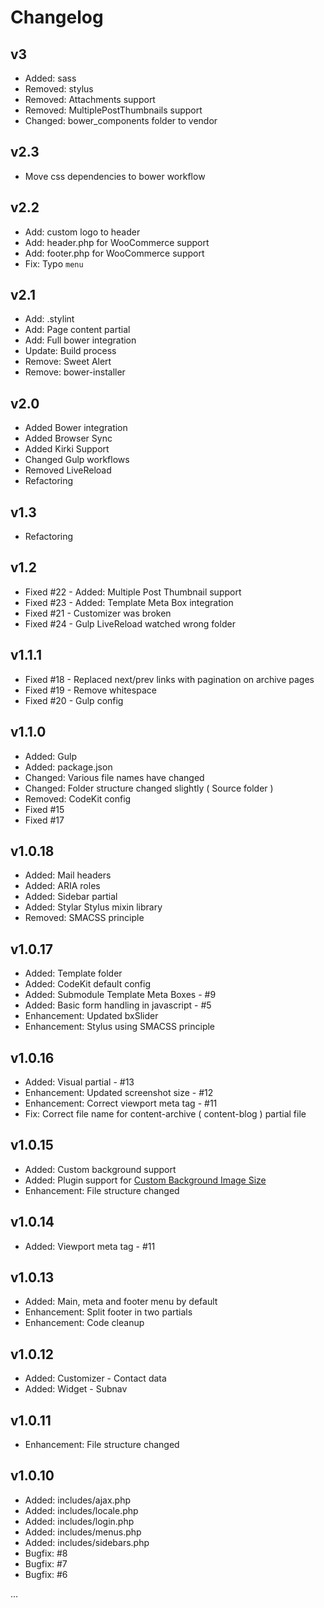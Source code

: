 # Changelog

## v3

* Added: sass
* Removed: stylus
* Removed: Attachments support
* Removed: MultiplePostThumbnails support
* Changed: bower_components folder to vendor

## v2.3

* Move css dependencies to bower workflow

## v2.2

* Add: custom logo to header
* Add: header.php for WooCommerce support
* Add: footer.php for WooCommerce support
* Fix: Typo `menu`

## v2.1

* Add: .stylint
* Add: Page content partial
* Add: Full bower integration
* Update: Build process
* Remove: Sweet Alert
* Remove: bower-installer

## v2.0

* Added Bower integration
* Added Browser Sync
* Added Kirki Support
* Changed Gulp workflows
* Removed LiveReload
* Refactoring

## v1.3

* Refactoring

## v1.2

* Fixed #22 - Added: Multiple Post Thumbnail support
* Fixed #23 - Added: Template Meta Box integration
* Fixed #21 - Customizer was broken
* Fixed #24 - Gulp LiveReload watched wrong folder

## v1.1.1

* Fixed #18 - Replaced next/prev links with pagination on archive pages
* Fixed #19 - Remove whitespace
* Fixed #20 - Gulp config

## v1.1.0

* Added: Gulp
* Added: package.json
* Changed: Various file names have changed
* Changed: Folder structure changed slightly ( Source folder )
* Removed: CodeKit config
* Fixed #15
* Fixed #17

## v1.0.18

* Added: Mail headers
* Added: ARIA roles
* Added: Sidebar partial
* Added: Stylar Stylus mixin library
* Removed: SMACSS principle

## v1.0.17

* Added: Template folder
* Added: CodeKit default config
* Added: Submodule Template Meta Boxes - #9
* Added: Basic form handling in javascript - #5
* Enhancement: Updated bxSlider
* Enhancement: Stylus using SMACSS principle

## v1.0.16

* Added: Visual partial - #13
* Enhancement: Updated screenshot size - #12
* Enhancement: Correct viewport meta tag - #11
* Fix: Correct file name for content-archive ( content-blog ) partial file

## v1.0.15

* Added: Custom background support
* Added: Plugin support for [Custom Background Image Size](https://github.com/Horttcore/Custom-Background-Image-Size)
* Enhancement: File structure changed

## v1.0.14

* Added: Viewport meta tag - #11

## v1.0.13

* Added: Main, meta and footer menu by default
* Enhancement: Split footer in two partials
* Enhancement: Code cleanup

## v1.0.12

* Added: Customizer - Contact data
* Added: Widget - Subnav

## v1.0.11

* Enhancement: File structure changed

## v1.0.10

* Added: includes/ajax.php
* Added: includes/locale.php
* Added: includes/login.php
* Added: includes/menus.php
* Added: includes/sidebars.php
* Bugfix: #8
* Bugfix: #7
* Bugfix: #6

…
